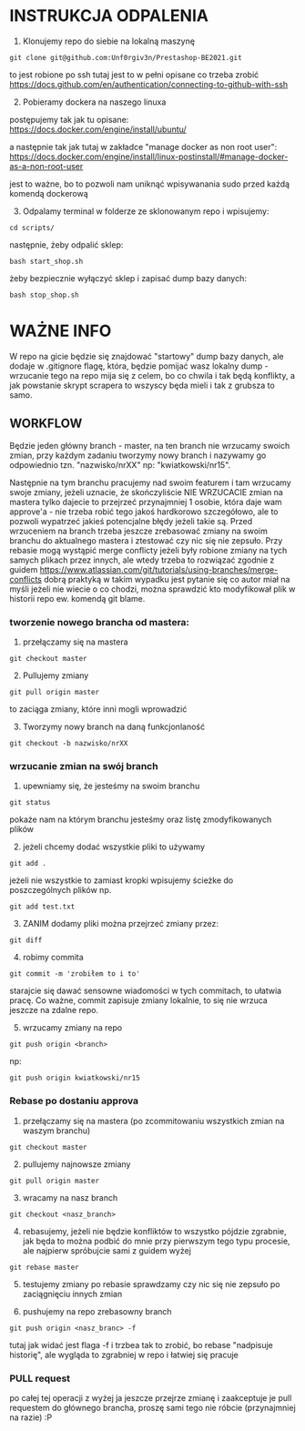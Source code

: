 # INSTRUKCJA ODPALENIA

1. Klonujemy repo do siebie na lokalną maszynę

```git clone git@github.com:Unf0rgiv3n/Prestashop-BE2021.git```

to jest robione po ssh tutaj jest to w pełni opisane co trzeba zrobić https://docs.github.com/en/authentication/connecting-to-github-with-ssh

2. Pobieramy dockera na naszego linuxa

postępujemy tak jak tu opisane: https://docs.docker.com/engine/install/ubuntu/

a następnie tak jak tutaj w zakładce "manage docker as non root user": https://docs.docker.com/engine/install/linux-postinstall/#manage-docker-as-a-non-root-user

jest to ważne, bo to pozwoli nam uniknąć wpisywanania sudo przed każdą komendą dockerową

3. Odpalamy terminal w folderze ze sklonowanym repo i wpisujemy:

```cd scripts/```

następnie, żeby odpalić sklep:

```bash start_shop.sh```

żeby bezpiecznie wyłączyć sklep i zapisać dump bazy danych:

```bash stop_shop.sh```


# WAŻNE INFO

W repo na gicie będzie się znajdować "startowy" dump bazy danych, ale dodaje w .gitignore flagę, która, będzie pomijać wasz lokalny dump - wrzucanie tego na repo mija się z celem, bo co chwila i tak będą konflikty, a jak powstanie skrypt scrapera to wszyscy będa mieli i tak z grubsza to samo.

## WORKFLOW

Będzie jeden główny branch - master, na ten branch nie wrzucamy swoich zmian, przy każdym zadaniu tworzymy nowy branch i nazywamy go odpowiednio tzn. "nazwisko/nrXX" np: "kwiatkowski/nr15".

Następnie na tym branchu pracujemy nad swoim featurem i tam wrzucamy swoje zmiany, jeżeli uznacie, że skończyliście NIE WRZUCACIE zmian na mastera tylko dajecie to przejrzeć przynajmniej 1 osobie, która daje wam approve'a - nie trzeba robić tego jakoś hardkorowo szczegółowo, ale to pozwoli wypatrzeć jakieś potencjalne błędy jeżeli takie są. Przed wrzuceniem na branch trzeba jeszcze zrebasować zmiany na swoim branchu do aktualnego mastera i ztestować czy nic się nie zepsuło. Przy rebasie mogą wystąpić merge conflicty jeżeli były robione zmiany na tych samych plikach przez innych, ale wtedy trzeba to rozwiązać zgodnie z guidem https://www.atlassian.com/git/tutorials/using-branches/merge-conflicts dobrą praktyką w takim wypadku jest pytanie się co autor miał na myśli jeżeli nie wiecie o co chodzi, można sprawdzić kto modyfikował plik w historii repo ew. komendą git blame.

### tworzenie nowego brancha od mastera:

1. przełączamy się na mastera 

```git checkout master```

2. Pullujemy zmiany

```git pull origin master``` 

to zaciąga zmiany, które inni mogli wprowadzić

3. Tworzymy nowy branch na daną funkcjonlaność

```git checkout -b nazwisko/nrXX```

### wrzucanie zmian na swój branch

1. upewniamy się, że jesteśmy na swoim branchu

```git status```

pokaże nam na którym branchu jesteśmy oraz listę zmodyfikowanych plików

2. jeżeli chcemy dodać wszystkie pliki to używamy

```git add .```

jeżeli nie wszystkie to zamiast kropki wpisujemy ścieżke do poszczególnych plików np.

```git add test.txt```

3. ZANIM dodamy pliki można przejrzeć zmiany przez:

```git diff```

4. robimy commita

```git commit -m 'zrobiłem to i to'```


starajcie się dawać sensowne wiadomości w tych commitach, to ułatwia pracę. Co ważne, commit zapisuje zmiany lokalnie, to się nie wrzuca jeszcze na zdalne repo.

5. wrzucamy zmiany na repo

```git push origin <branch>```

np:

```git push origin kwiatkowski/nr15```


### Rebase po dostaniu approva

1. przełączamy się na mastera (po zcommitowaniu wszystkich zmian na waszym branchu)

```git checkout master```

2. pullujemy najnowsze zmiany

```git pull origin master```

3. wracamy na nasz branch

```git checkout <nasz_branch>```

4. rebasujemy, jeżeli nie będzie konfliktów to wszystko pójdzie zgrabnie, jak będa to można podbić do mnie przy pierwszym tego typu procesie, ale najpierw spróbujcie sami z guidem wyżej

```git rebase master```

5. testujemy zmiany po rebasie sprawdzamy czy nic się nie zepsuło po zaciągnięciu innych zmian

6. pushujemy na repo zrebasowny branch

```git push origin <nasz_branc> -f```

tutaj jak widać jest flaga -f i trzbea tak to zrobić, bo rebase "nadpisuje historię", ale wygląda to zgrabniej w repo i łatwiej się pracuje

### PULL request

po całej tej operacji z wyżej ja jeszcze przejrze zmianę i zaakceptuje je pull requestem do głównego brancha, proszę sami tego nie róbcie (przynajmniej na razie) :P
